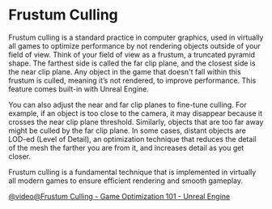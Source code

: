 # Frustum Culling

Frustum culling is a standard practice in computer graphics, used in virtually all games to optimize performance by not rendering objects outside of your field of view. Think of your field of view as a frustum, a truncated pyramid shape. The farthest side is called the far clip plane, and the closest side is the near clip plane. Any object in the game that doesn't fall within this frustum is culled, meaning it’s not rendered, to improve performance. This feature comes built-in with Unreal Engine.

You can also adjust the near and far clip planes to fine-tune culling. For example, if an object is too close to the camera, it may disappear because it crosses the near clip plane threshold. Similarly, objects that are too far away might be culled by the far clip plane. In some cases, distant objects are LOD-ed (Level of Detail), an optimization technique that reduces the detail of the mesh the farther you are from it, and increases detail as you get closer.

Frustum culling is a fundamental technique that is implemented in virtually all modern games to ensure efficient rendering and smooth gameplay.

[@video@Frustum Culling - Game Optimization 101 - Unreal Engine](https://www.youtube.com/watch?v=Ql56s1erTMI)
